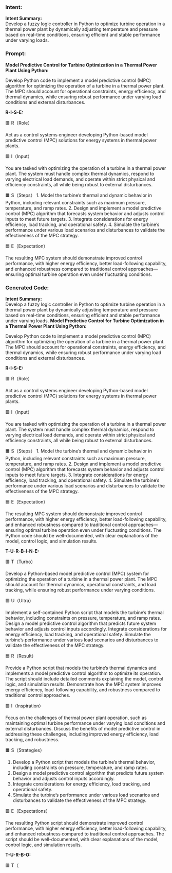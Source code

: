 ### Intent:
**Intent Summary:**  
Develop a fuzzy logic controller in Python to optimize turbine operation in a thermal power plant by dynamically adjusting temperature and pressure based on real-time conditions, ensuring efficient and stable performance under varying loads.

### Prompt:
**Model Predictive Control for Turbine Optimization in a Thermal Power Plant Using Python:**

Develop Python code to implement a model predictive control (MPC) algorithm for optimizing the operation of a turbine in a thermal power plant. The MPC should account for operational constraints, energy efficiency, and thermal dynamics, while ensuring robust performance under varying load conditions and external disturbances.

**R-I-S-E:**

🟥 R（Role）

Act as a control systems engineer developing Python-based model predictive control (MPC) solutions for energy systems in thermal power plants.

🟩 I（Input）

You are tasked with optimizing the operation of a turbine in a thermal power plant. The system must handle complex thermal dynamics, respond to varying electrical load demands, and operate within strict physical and efficiency constraints, all while being robust to external disturbances.

🟧 S（Steps）
	1.	Model the turbine’s thermal and dynamic behavior in Python, including relevant constraints such as maximum pressure, temperature, and ramp rates.
	2.	Design and implement a model predictive control (MPC) algorithm that forecasts system behavior and adjusts control inputs to meet future targets.
	3.	Integrate considerations for energy efficiency, load tracking, and operational safety.
	4.	Simulate the turbine’s performance under various load scenarios and disturbances to validate the effectiveness of the MPC strategy.

🟦 E（Expectation）

The resulting MPC system should demonstrate improved control performance, with higher energy efficiency, better load-following capability, and enhanced robustness compared to traditional control approaches—ensuring optimal turbine operation even under fluctuating conditions.

### Generated Code:
**Intent Summary:**  
Develop a fuzzy logic controller in Python to optimize turbine operation in a thermal power plant by dynamically adjusting temperature and pressure based on real-time conditions, ensuring efficient and stable performance under varying loads.
**Model Predictive Control for Turbine Optimization in a Thermal Power Plant Using Python:**

Develop Python code to implement a model predictive control (MPC) algorithm for optimizing the operation of a turbine in a thermal power plant. The MPC should account for operational constraints, energy efficiency, and thermal dynamics, while ensuring robust performance under varying load conditions and external disturbances.

**R-I-S-E:**

🟥 R（Role）

Act as a control systems engineer developing Python-based model predictive control (MPC) solutions for energy systems in thermal power plants.

🟩 I（Input）

You are tasked with optimizing the operation of a turbine in a thermal power plant. The system must handle complex thermal dynamics, respond to varying electrical load demands, and operate within strict physical and efficiency constraints, all while being robust to external disturbances.

🟧 S（Steps）
	1.	Model the turbine’s thermal and dynamic behavior in Python, including relevant constraints such as maximum pressure, temperature, and ramp rates.
	2.	Design and implement a model predictive control (MPC) algorithm that forecasts system behavior and adjusts control inputs to meet future targets.
	3.	Integrate considerations for energy efficiency, load tracking, and operational safety.
	4.	Simulate the turbine’s performance under various load scenarios and disturbances to validate the effectiveness of the MPC strategy.

🟦 E（Expectation）

The resulting MPC system should demonstrate improved control performance, with higher energy efficiency, better load-following capability, and enhanced robustness compared to traditional control approaches—ensuring optimal turbine operation even under fluctuating conditions. The Python code should be well-documented, with clear explanations of the model, control logic, and simulation results.

**T-U-R-B-I-N-E:**

🟥 T（Turbo）

Develop a Python-based model predictive control (MPC) system for optimizing the operation of a turbine in a thermal power plant. The MPC should account for thermal dynamics, operational constraints, and load tracking, while ensuring robust performance under varying conditions.

🟩 U（Ultra）

Implement a self-contained Python script that models the turbine’s thermal behavior, including constraints on pressure, temperature, and ramp rates. Design a model predictive control algorithm that predicts future system behavior and adjusts control inputs accordingly. Integrate considerations for energy efficiency, load tracking, and operational safety. Simulate the turbine’s performance under various load scenarios and disturbances to validate the effectiveness of the MPC strategy.

🟦 R（Result）

Provide a Python script that models the turbine’s thermal dynamics and implements a model predictive control algorithm to optimize its operation. The script should include detailed comments explaining the model, control logic, and simulation results. Demonstrate how the MPC system improves energy efficiency, load-following capability, and robustness compared to traditional control approaches.

🟩 I（Inspiration）

Focus on the challenges of thermal power plant operation, such as maintaining optimal turbine performance under varying load conditions and external disturbances. Discuss the benefits of model predictive control in addressing these challenges, including improved energy efficiency, load tracking, and robustness.

🟧 S（Strategies）

1.	Develop a Python script that models the turbine’s thermal behavior, including constraints on pressure, temperature, and ramp rates.
2.	Design a model predictive control algorithm that predicts future system behavior and adjusts control inputs accordingly.
3.	Integrate considerations for energy efficiency, load tracking, and operational safety.
4.	Simulate the turbine’s performance under various load scenarios and disturbances to validate the effectiveness of the MPC strategy.

🟩 E（Expectations）

The resulting Python script should demonstrate improved control performance, with higher energy efficiency, better load-following capability, and enhanced robustness compared to traditional control approaches. The script should be well-documented, with clear explanations of the model, control logic, and simulation results.

**T-U-R-B-O:**

🟥 T（
